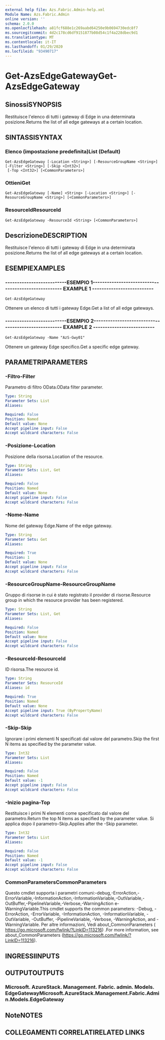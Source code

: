 ```yaml
---
external help file: Azs.Fabric.Admin-help.xml
Module Name: Azs.Fabric.Admin
online version: ''
schema: 2.0.0
ms.openlocfilehash: a81fcf688e1c269aabd64250e9b0694730edc8f7
ms.sourcegitcommit: 4d2c178cd6df9151877b08d54c1f4a228dbec9d1
ms.translationtype: MT
ms.contentlocale: it-IT
ms.lasthandoff: 01/29/2020
ms.locfileid: "93490717"
---
```

# <span data-ttu-id="ad2d2-101">Get-AzsEdgeGateway</span><span class="sxs-lookup"><span data-stu-id="ad2d2-101">Get-AzsEdgeGateway</span></span>

## <span data-ttu-id="ad2d2-102">Sinossi</span><span class="sxs-lookup"><span data-stu-id="ad2d2-102">SYNOPSIS</span></span>
<span data-ttu-id="ad2d2-103">Restituisce l'elenco di tutti i gateway di Edge in una determinata posizione.</span><span class="sxs-lookup"><span data-stu-id="ad2d2-103">Returns the list of all edge gateways at a certain location.</span></span>

## <span data-ttu-id="ad2d2-104">SINTASSI</span><span class="sxs-lookup"><span data-stu-id="ad2d2-104">SYNTAX</span></span>

### <span data-ttu-id="ad2d2-105">Elenco (impostazione predefinita)</span><span class="sxs-lookup"><span data-stu-id="ad2d2-105">List (Default)</span></span>
```
Get-AzsEdgeGateway [-Location <String>] [-ResourceGroupName <String>] [-Filter <String>] [-Skip <Int32>]
 [-Top <Int32>] [<CommonParameters>]
```

### <span data-ttu-id="ad2d2-106">Ottieni</span><span class="sxs-lookup"><span data-stu-id="ad2d2-106">Get</span></span>
```
Get-AzsEdgeGateway [-Name] <String> [-Location <String>] [-ResourceGroupName <String>] [<CommonParameters>]
```

### <span data-ttu-id="ad2d2-107">ResourceId</span><span class="sxs-lookup"><span data-stu-id="ad2d2-107">ResourceId</span></span>
```
Get-AzsEdgeGateway -ResourceId <String> [<CommonParameters>]
```

## <span data-ttu-id="ad2d2-108">Descrizione</span><span class="sxs-lookup"><span data-stu-id="ad2d2-108">DESCRIPTION</span></span>
<span data-ttu-id="ad2d2-109">Restituisce l'elenco di tutti i gateway di Edge in una determinata posizione.</span><span class="sxs-lookup"><span data-stu-id="ad2d2-109">Returns the list of all edge gateways at a certain location.</span></span>

## <span data-ttu-id="ad2d2-110">ESEMPI</span><span class="sxs-lookup"><span data-stu-id="ad2d2-110">EXAMPLES</span></span>

### <span data-ttu-id="ad2d2-111">--------------------------ESEMPIO 1--------------------------</span><span class="sxs-lookup"><span data-stu-id="ad2d2-111">-------------------------- EXAMPLE 1 --------------------------</span></span>
```
Get-AzsEdgeGateway
```

<span data-ttu-id="ad2d2-112">Ottenere un elenco di tutti i gateway Edge.</span><span class="sxs-lookup"><span data-stu-id="ad2d2-112">Get a list of all edge gateways.</span></span>

### <span data-ttu-id="ad2d2-113">--------------------------ESEMPIO 2--------------------------</span><span class="sxs-lookup"><span data-stu-id="ad2d2-113">-------------------------- EXAMPLE 2 --------------------------</span></span>
```
Get-AzsEdgeGateway -Name "AzS-Gwy01"
```

<span data-ttu-id="ad2d2-114">Ottenere un gateway Edge specifico.</span><span class="sxs-lookup"><span data-stu-id="ad2d2-114">Get a specific edge gateway.</span></span>

## <span data-ttu-id="ad2d2-115">PARAMETRI</span><span class="sxs-lookup"><span data-stu-id="ad2d2-115">PARAMETERS</span></span>

### <span data-ttu-id="ad2d2-116">-Filtro</span><span class="sxs-lookup"><span data-stu-id="ad2d2-116">-Filter</span></span>
<span data-ttu-id="ad2d2-117">Parametro di filtro OData.</span><span class="sxs-lookup"><span data-stu-id="ad2d2-117">OData filter parameter.</span></span>

```yaml
Type: String
Parameter Sets: List
Aliases: 

Required: False
Position: Named
Default value: None
Accept pipeline input: False
Accept wildcard characters: False
```

### <span data-ttu-id="ad2d2-118">-Posizione</span><span class="sxs-lookup"><span data-stu-id="ad2d2-118">-Location</span></span>
<span data-ttu-id="ad2d2-119">Posizione della risorsa.</span><span class="sxs-lookup"><span data-stu-id="ad2d2-119">Location of the resource.</span></span>

```yaml
Type: String
Parameter Sets: List, Get
Aliases: 

Required: False
Position: Named
Default value: None
Accept pipeline input: False
Accept wildcard characters: False
```

### <span data-ttu-id="ad2d2-120">-Nome</span><span class="sxs-lookup"><span data-stu-id="ad2d2-120">-Name</span></span>
<span data-ttu-id="ad2d2-121">Nome del gateway Edge.</span><span class="sxs-lookup"><span data-stu-id="ad2d2-121">Name of the edge gateway.</span></span>

```yaml
Type: String
Parameter Sets: Get
Aliases: 

Required: True
Position: 1
Default value: None
Accept pipeline input: False
Accept wildcard characters: False
```

### <span data-ttu-id="ad2d2-122">-ResourceGroupName</span><span class="sxs-lookup"><span data-stu-id="ad2d2-122">-ResourceGroupName</span></span>
<span data-ttu-id="ad2d2-123">Gruppo di risorse in cui è stato registrato il provider di risorse.</span><span class="sxs-lookup"><span data-stu-id="ad2d2-123">Resource group in which the resource provider has been registered.</span></span>

```yaml
Type: String
Parameter Sets: List, Get
Aliases: 

Required: False
Position: Named
Default value: None
Accept pipeline input: False
Accept wildcard characters: False
```

### <span data-ttu-id="ad2d2-124">-ResourceId</span><span class="sxs-lookup"><span data-stu-id="ad2d2-124">-ResourceId</span></span>
<span data-ttu-id="ad2d2-125">ID risorsa.</span><span class="sxs-lookup"><span data-stu-id="ad2d2-125">The resource id.</span></span>

```yaml
Type: String
Parameter Sets: ResourceId
Aliases: id

Required: True
Position: Named
Default value: None
Accept pipeline input: True (ByPropertyName)
Accept wildcard characters: False
```

### <span data-ttu-id="ad2d2-126">-Skip</span><span class="sxs-lookup"><span data-stu-id="ad2d2-126">-Skip</span></span>
<span data-ttu-id="ad2d2-127">Ignorare i primi elementi N specificati dal valore del parametro.</span><span class="sxs-lookup"><span data-stu-id="ad2d2-127">Skip the first N items as specified by the parameter value.</span></span>

```yaml
Type: Int32
Parameter Sets: List
Aliases: 

Required: False
Position: Named
Default value: -1
Accept pipeline input: False
Accept wildcard characters: False
```

### <span data-ttu-id="ad2d2-128">-Inizio pagina</span><span class="sxs-lookup"><span data-stu-id="ad2d2-128">-Top</span></span>
<span data-ttu-id="ad2d2-129">Restituisce i primi N elementi come specificato dal valore del parametro.</span><span class="sxs-lookup"><span data-stu-id="ad2d2-129">Return the top N items as specified by the parameter value.</span></span>
<span data-ttu-id="ad2d2-130">Si applica dopo il parametro-Skip.</span><span class="sxs-lookup"><span data-stu-id="ad2d2-130">Applies after the -Skip parameter.</span></span>

```yaml
Type: Int32
Parameter Sets: List
Aliases: 

Required: False
Position: Named
Default value: -1
Accept pipeline input: False
Accept wildcard characters: False
```

### <span data-ttu-id="ad2d2-131">CommonParameters</span><span class="sxs-lookup"><span data-stu-id="ad2d2-131">CommonParameters</span></span>
<span data-ttu-id="ad2d2-132">Questo cmdlet supporta i parametri comuni:-debug,-ErrorAction,-ErrorVariable,-InformationAction,-InformationVariable,-OutVariable,-OutBuffer,-PipelineVariable,-Verbose,-WarningAction e-WarningVariable.</span><span class="sxs-lookup"><span data-stu-id="ad2d2-132">This cmdlet supports the common parameters: -Debug, -ErrorAction, -ErrorVariable, -InformationAction, -InformationVariable, -OutVariable, -OutBuffer, -PipelineVariable, -Verbose, -WarningAction, and -WarningVariable.</span></span> <span data-ttu-id="ad2d2-133">Per altre informazioni, Vedi about_CommonParameters ( https://go.microsoft.com/fwlink/?LinkID=113216) .</span><span class="sxs-lookup"><span data-stu-id="ad2d2-133">For more information, see about_CommonParameters (https://go.microsoft.com/fwlink/?LinkID=113216).</span></span>

## <span data-ttu-id="ad2d2-134">INGRESSI</span><span class="sxs-lookup"><span data-stu-id="ad2d2-134">INPUTS</span></span>

## <span data-ttu-id="ad2d2-135">OUTPUT</span><span class="sxs-lookup"><span data-stu-id="ad2d2-135">OUTPUTS</span></span>

### <span data-ttu-id="ad2d2-136">Microsoft. AzureStack. Management. Fabric. admin. Models. EdgeGateway</span><span class="sxs-lookup"><span data-stu-id="ad2d2-136">Microsoft.AzureStack.Management.Fabric.Admin.Models.EdgeGateway</span></span>

## <span data-ttu-id="ad2d2-137">Note</span><span class="sxs-lookup"><span data-stu-id="ad2d2-137">NOTES</span></span>

## <span data-ttu-id="ad2d2-138">COLLEGAMENTI CORRELATI</span><span class="sxs-lookup"><span data-stu-id="ad2d2-138">RELATED LINKS</span></span>

